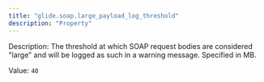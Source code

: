 ```yaml
---
title: "glide.soap.large_payload_log_threshold"
description: "Property"
---
```


Description: The threshold at which SOAP request bodies are considered "large" and will be logged as such in a warning message. Specified in MB.

Value: `40`